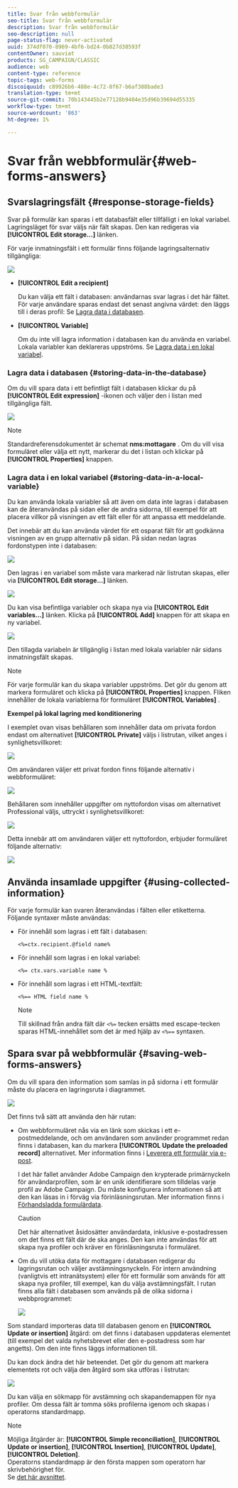 ```yaml
---
title: Svar från webbformulär
seo-title: Svar från webbformulär
description: Svar från webbformulär
seo-description: null
page-status-flag: never-activated
uuid: 374df070-8969-4bf6-bd24-0b827d38593f
contentOwner: sauviat
products: SG_CAMPAIGN/CLASSIC
audience: web
content-type: reference
topic-tags: web-forms
discoiquuid: c89926b6-488e-4c72-8f67-b6af388bade3
translation-type: tm+mt
source-git-commit: 70b143445b2e77128b9404e35d96b39694d55335
workflow-type: tm+mt
source-wordcount: '863'
ht-degree: 1%

---
```



# Svar från webbformulär{#web-forms-answers}

## Svarslagringsfält {#response-storage-fields}

Svar på formulär kan sparas i ett databasfält eller tillfälligt i en lokal variabel. Lagringsläget för svar väljs när fält skapas. Den kan redigeras via **[!UICONTROL Edit storage...]** länken.

För varje inmatningsfält i ett formulär finns följande lagringsalternativ tillgängliga:

![](assets/s_ncs_admin_survey_select_storage.png)

* **[!UICONTROL Edit a recipient]**

   Du kan välja ett fält i databasen: användarnas svar lagras i det här fältet. För varje användare sparas endast det senast angivna värdet: den läggs till i deras profil: Se [Lagra data i databasen](#storing-data-in-the-database).

* **[!UICONTROL Variable]**

   Om du inte vill lagra information i databasen kan du använda en variabel. Lokala variabler kan deklareras uppströms. Se [Lagra data i en lokal variabel](#storing-data-in-a-local-variable).

### Lagra data i databasen {#storing-data-in-the-database}

Om du vill spara data i ett befintligt fält i databasen klickar du på **[!UICONTROL Edit expression]** -ikonen och väljer den i listan med tillgängliga fält.

![](assets/s_ncs_admin_survey_storage_type1.png)

>[!NOTE]
>
>Standardreferensdokumentet är schemat **nms:mottagare** . Om du vill visa formuläret eller välja ett nytt, markerar du det i listan och klickar på **[!UICONTROL Properties]** knappen.

### Lagra data i en lokal variabel {#storing-data-in-a-local-variable}

Du kan använda lokala variabler så att även om data inte lagras i databasen kan de återanvändas på sidan eller de andra sidorna, till exempel för att placera villkor på visningen av ett fält eller för att anpassa ett meddelande.

Det innebär att du kan använda värdet för ett osparat fält för att godkänna visningen av en grupp alternativ på sidan. På sidan nedan lagras fordonstypen inte i databasen:

![](assets/s_ncs_admin_survey_no_storage_variable.png)

Den lagras i en variabel som måste vara markerad när listrutan skapas, eller via **[!UICONTROL Edit storage...]** länken.

![](assets/s_ncs_admin_survey_no_storage_variable2.png)

Du kan visa befintliga variabler och skapa nya via **[!UICONTROL Edit variables...]** länken. Klicka på **[!UICONTROL Add]** knappen för att skapa en ny variabel.

![](assets/s_ncs_admin_survey_add_a_variable.png)

Den tillagda variabeln är tillgänglig i listan med lokala variabler när sidans inmatningsfält skapas.

>[!NOTE]
>
>För varje formulär kan du skapa variabler uppströms. Det gör du genom att markera formuläret och klicka på **[!UICONTROL Properties]** knappen. Fliken innehåller de lokala variablerna för formuläret **[!UICONTROL Variables]** .

**Exempel på lokal lagring med konditionering**

I exemplet ovan visas behållaren som innehåller data om privata fordon endast om alternativet **[!UICONTROL Private]** väljs i listrutan, vilket anges i synlighetsvillkoret:

![](assets/s_ncs_admin_survey_add_a_condition.png)

Om användaren väljer ett privat fordon finns följande alternativ i webbformuläret:

![](assets/s_ncs_admin_survey_no_storage_conda.png)

Behållaren som innehåller uppgifter om nyttofordon visas om alternativet Professional väljs, uttryckt i synlighetsvillkoret:

![](assets/s_ncs_admin_survey_view_a_condition.png)

Detta innebär att om användaren väljer ett nyttofordon, erbjuder formuläret följande alternativ:

![](assets/s_ncs_admin_survey_no_storage_condb.png)

## Använda insamlade uppgifter {#using-collected-information}

För varje formulär kan svaren återanvändas i fälten eller etiketterna. Följande syntaxer måste användas:

* För innehåll som lagras i ett fält i databasen:

   ```
   <%=ctx.recipient.@field name%
   ```

* För innehåll som lagras i en lokal variabel:

   ```
   <%= ctx.vars.variable name %
   ```

* För innehåll som lagras i ett HTML-textfält:

   ```
   <%== HTML field name %
   ```

   >[!NOTE]
   >
   >Till skillnad från andra fält där `<%=` tecken ersätts med escape-tecken sparas HTML-innehållet som det är med hjälp av `<%==` syntaxen.

## Spara svar på webbformulär {#saving-web-forms-answers}

Om du vill spara den information som samlas in på sidorna i ett formulär måste du placera en lagringsruta i diagrammet.

![](assets/s_ncs_admin_survey_save_box.png)

Det finns två sätt att använda den här rutan:

* Om webbformuläret nås via en länk som skickas i ett e-postmeddelande, och om användaren som använder programmet redan finns i databasen, kan du markera **[!UICONTROL Update the preloaded record]** alternativet. Mer information finns i [Leverera ett formulär via e-post](../../web/using/publishing-a-web-form.md#delivering-a-form-via-email).

   I det här fallet använder Adobe Campaign den krypterade primärnyckeln för användarprofilen, som är en unik identifierare som tilldelas varje profil av Adobe Campaign. Du måste konfigurera informationen så att den kan läsas in i förväg via förinläsningsrutan. Mer information finns i [Förhandsladda formulärdata](../../web/using/publishing-a-web-form.md#pre-loading-the-form-data).

   >[!CAUTION]
   >
   >Det här alternativet åsidosätter användardata, inklusive e-postadressen om det finns ett fält där de ska anges. Den kan inte användas för att skapa nya profiler och kräver en förinläsningsruta i formuläret.

* Om du vill utöka data för mottagare i databasen redigerar du lagringsrutan och väljer avstämningsnyckeln. För intern användning (vanligtvis ett intranätsystem) eller för ett formulär som används för att skapa nya profiler, till exempel, kan du välja avstämningsfält. I rutan finns alla fält i databasen som används på de olika sidorna i webbprogrammet:

   ![](assets/s_ncs_admin_survey_save_box_edit.png)

Som standard importeras data till databasen genom en **[!UICONTROL Update or insertion]** åtgärd: om det finns i databasen uppdateras elementet (till exempel det valda nyhetsbrevet eller den e-postadress som har angetts). Om den inte finns läggs informationen till.

Du kan dock ändra det här beteendet. Det gör du genom att markera elementets rot och välja den åtgärd som ska utföras i listrutan:

![](assets/s_ncs_admin_survey_save_operation.png)

Du kan välja en sökmapp för avstämning och skapandemappen för nya profiler. Om dessa fält är tomma söks profilerna igenom och skapas i operatorns standardmapp.

>[!NOTE]
>
>Möjliga åtgärder är: **[!UICONTROL Simple reconciliation]**, **[!UICONTROL Update or insertion]**, **[!UICONTROL Insertion]**, **[!UICONTROL Update]**, **[!UICONTROL Deletion]**.\
>Operatorns standardmapp är den första mappen som operatorn har skrivbehörighet för.\
>Se [det här avsnittet](../../platform/using/access-management.md).

